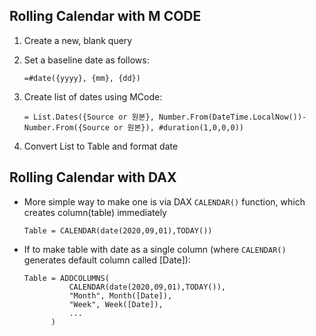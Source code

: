 ## Rolling Calendar with M CODE

1. Create a new, blank query

2. Set a baseline date as follows:

   ```mcode
   =#date({yyyy}, {mm}, {dd})
   ```

3. Create list of dates using MCode:

   ```Mcode
   = List.Dates({Source or 원본}, Number.From(DateTime.LocalNow())- Number.From({Source or 원본}), #duration(1,0,0,0))
   ```

4. Convert List to Table and format date

## Rolling Calendar with DAX

- More simple way to make one is via DAX `CALENDAR()` function, which creates column(table) immediately

  ```dax
  Table = CALENDAR(date(2020,09,01),TODAY())
  ```

- If to make table with date as a single column (where `CALENDAR()` generates default column called [Date]):

  ```dax
  Table = ADDCOLUMNS(
  			CALENDAR(date(2020,09,01),TODAY()),
  			"Month", Month([Date]),
  			"Week", Week([Date]),
  			...
  		)
  ```
  
  



